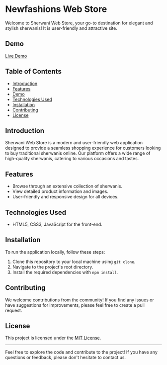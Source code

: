 # Newfashions Web Store

Welcome to Sherwani Web Store, your go-to destination for elegant and stylish sherwanis! It is user-friendly and attractive site.

## Demo
[Live Demo](https://arunperala.github.io/Newfashions/)

## Table of Contents
- [Introduction](#introduction)
- [Features](#features)
- [Demo](#demo)
- [Technologies Used](#technologies-used)
- [Installation](#installation)
- [Contributing](#contributing)
- [License](#license)

## Introduction
Sherwani Web Store is a modern and user-friendly web application designed to provide a seamless shopping experience for customers looking to buy traditional sherwanis online. Our platform offers a wide range of high-quality sherwanis, catering to various occasions and tastes.

## Features
- Browse through an extensive collection of sherwanis.
- View detailed product information and images.
- User-friendly and responsive design for all devices.

## Technologies Used
- HTML5, CSS3, JavaScript for the front-end.

## Installation
To run the application locally, follow these steps:
1. Clone this repository to your local machine using `git clone`.
2. Navigate to the project's root directory.
3. Install the required dependencies with `npm install`.


## Contributing
We welcome contributions from the community! If you find any issues or have suggestions for improvements, please feel free to create a pull request.

## License
This project is licensed under the [MIT License](LICENSE).

---
Feel free to explore the code and contribute to the project! If you have any questions or feedback, please don't hesitate to contact us.
